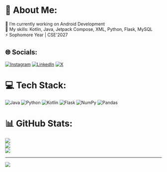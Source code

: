 # 💫 About Me:
🔭 I’m currently working on Android Development<br>🌱 My skills: Kotlin, Java, Jetpack Compose, XML, Python, Flask, MySQL<br>⚡ Sophomore Year | CSE'2027


## 🌐 Socials:
[![Instagram](https://img.shields.io/badge/Instagram-%23E4405F.svg?logo=Instagram&logoColor=white)](https://instagram.com/https://www.instagram.com/amogh2611/) [![LinkedIn](https://img.shields.io/badge/LinkedIn-%230077B5.svg?logo=linkedin&logoColor=white)](https://linkedin.com/in/https://www.linkedin.com/in/amogh-saxena-aa497a289/) [![X](https://img.shields.io/badge/X-black.svg?logo=X&logoColor=white)](https://x.com/https://x.com/amogh11saxena) 

# 💻 Tech Stack:
![Java](https://img.shields.io/badge/java-%23ED8B00.svg?style=for-the-badge&logo=openjdk&logoColor=white) ![Python](https://img.shields.io/badge/python-3670A0?style=for-the-badge&logo=python&logoColor=ffdd54) ![Kotlin](https://img.shields.io/badge/kotlin-%237F52FF.svg?style=for-the-badge&logo=kotlin&logoColor=white) ![Flask](https://img.shields.io/badge/flask-%23000.svg?style=for-the-badge&logo=flask&logoColor=white) ![NumPy](https://img.shields.io/badge/numpy-%23013243.svg?style=for-the-badge&logo=numpy&logoColor=white) ![Pandas](https://img.shields.io/badge/pandas-%23150458.svg?style=for-the-badge&logo=pandas&logoColor=white)
# 📊 GitHub Stats:
![](https://github-readme-stats.vercel.app/api?username=SaxenaAmogh&theme=gruvbox&hide_border=false&include_all_commits=false&count_private=false)<br/>
![](https://github-readme-streak-stats.herokuapp.com/?user=SaxenaAmogh&theme=gruvbox&hide_border=false)<br/>
![](https://github-readme-stats.vercel.app/api/top-langs/?username=SaxenaAmogh&theme=gruvbox&hide_border=false&include_all_commits=false&count_private=false&layout=compact)

---
[![](https://visitcount.itsvg.in/api?id=SaxenaAmogh&icon=0&color=0)](https://visitcount.itsvg.in)

<!-- Proudly created with GPRM ( https://gprm.itsvg.in ) -->

